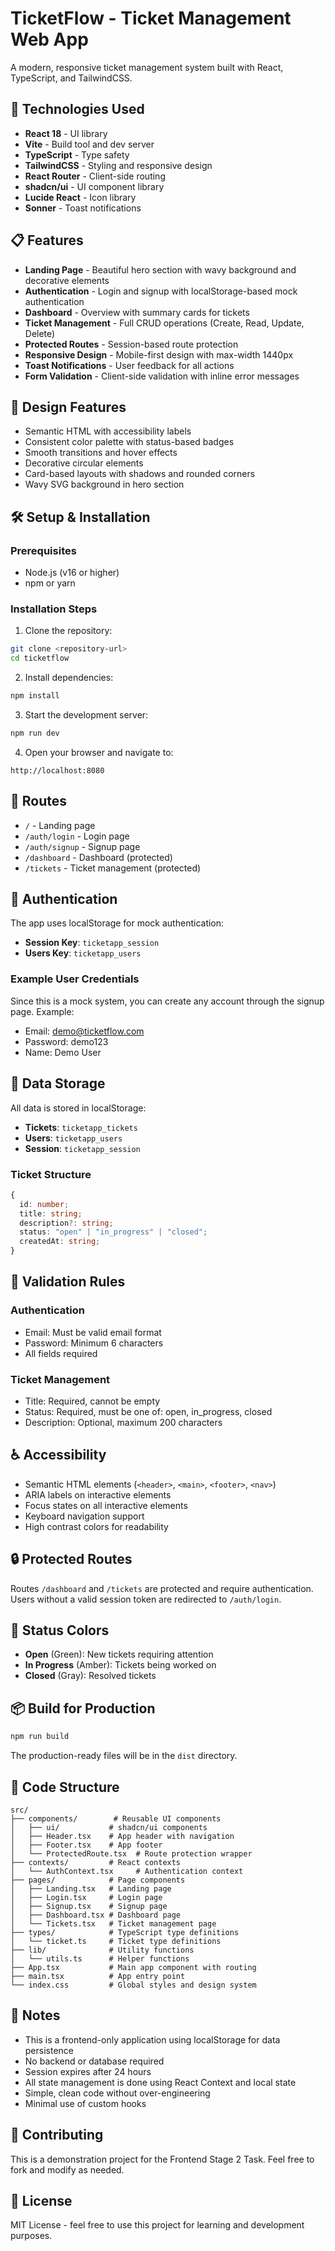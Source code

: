 # TicketFlow - Ticket Management Web App

A modern, responsive ticket management system built with React, TypeScript, and TailwindCSS.

## 🚀 Technologies Used

- **React 18** - UI library
- **Vite** - Build tool and dev server
- **TypeScript** - Type safety
- **TailwindCSS** - Styling and responsive design
- **React Router** - Client-side routing
- **shadcn/ui** - UI component library
- **Lucide React** - Icon library
- **Sonner** - Toast notifications

## 📋 Features

- **Landing Page** - Beautiful hero section with wavy background and decorative elements
- **Authentication** - Login and signup with localStorage-based mock authentication
- **Dashboard** - Overview with summary cards for tickets
- **Ticket Management** - Full CRUD operations (Create, Read, Update, Delete)
- **Protected Routes** - Session-based route protection
- **Responsive Design** - Mobile-first design with max-width 1440px
- **Toast Notifications** - User feedback for all actions
- **Form Validation** - Client-side validation with inline error messages

## 🎨 Design Features

- Semantic HTML with accessibility labels
- Consistent color palette with status-based badges
- Smooth transitions and hover effects
- Decorative circular elements
- Card-based layouts with shadows and rounded corners
- Wavy SVG background in hero section

## 🛠️ Setup & Installation

### Prerequisites

- Node.js (v16 or higher)
- npm or yarn

### Installation Steps

1. Clone the repository:
```bash
git clone <repository-url>
cd ticketflow
```

2. Install dependencies:
```bash
npm install
```

3. Start the development server:
```bash
npm run dev
```

4. Open your browser and navigate to:
```
http://localhost:8080
```

## 📱 Routes

- `/` - Landing page
- `/auth/login` - Login page
- `/auth/signup` - Signup page
- `/dashboard` - Dashboard (protected)
- `/tickets` - Ticket management (protected)

## 🔐 Authentication

The app uses localStorage for mock authentication:

- **Session Key**: `ticketapp_session`
- **Users Key**: `ticketapp_users`

### Example User Credentials

Since this is a mock system, you can create any account through the signup page. Example:

- Email: demo@ticketflow.com
- Password: demo123
- Name: Demo User

## 💾 Data Storage

All data is stored in localStorage:

- **Tickets**: `ticketapp_tickets`
- **Users**: `ticketapp_users`
- **Session**: `ticketapp_session`

### Ticket Structure

```typescript
{
  id: number;
  title: string;
  description?: string;
  status: "open" | "in_progress" | "closed";
  createdAt: string;
}
```

## 🎯 Validation Rules

### Authentication
- Email: Must be valid email format
- Password: Minimum 6 characters
- All fields required

### Ticket Management
- Title: Required, cannot be empty
- Status: Required, must be one of: open, in_progress, closed
- Description: Optional, maximum 200 characters

## ♿ Accessibility

- Semantic HTML elements (`<header>`, `<main>`, `<footer>`, `<nav>`)
- ARIA labels on interactive elements
- Focus states on all interactive elements
- Keyboard navigation support
- High contrast colors for readability

## 🔒 Protected Routes

Routes `/dashboard` and `/tickets` are protected and require authentication. Users without a valid session token are redirected to `/auth/login`.

## 🎨 Status Colors

- **Open** (Green): New tickets requiring attention
- **In Progress** (Amber): Tickets being worked on
- **Closed** (Gray): Resolved tickets

## 📦 Build for Production

```bash
npm run build
```

The production-ready files will be in the `dist` directory.

## 🧪 Code Structure

```
src/
├── components/        # Reusable UI components
│   ├── ui/           # shadcn/ui components
│   ├── Header.tsx    # App header with navigation
│   ├── Footer.tsx    # App footer
│   └── ProtectedRoute.tsx  # Route protection wrapper
├── contexts/         # React contexts
│   └── AuthContext.tsx     # Authentication context
├── pages/            # Page components
│   ├── Landing.tsx   # Landing page
│   ├── Login.tsx     # Login page
│   ├── Signup.tsx    # Signup page
│   ├── Dashboard.tsx # Dashboard page
│   └── Tickets.tsx   # Ticket management page
├── types/            # TypeScript type definitions
│   └── ticket.ts     # Ticket type definitions
├── lib/              # Utility functions
│   └── utils.ts      # Helper functions
├── App.tsx           # Main app component with routing
├── main.tsx          # App entry point
└── index.css         # Global styles and design system
```

## 📝 Notes

- This is a frontend-only application using localStorage for data persistence
- No backend or database required
- Session expires after 24 hours
- All state management is done using React Context and local state
- Simple, clean code without over-engineering
- Minimal use of custom hooks

## 🤝 Contributing

This is a demonstration project for the Frontend Stage 2 Task. Feel free to fork and modify as needed.

## 📄 License

MIT License - feel free to use this project for learning and development purposes.
